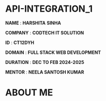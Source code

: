 # API-INTEGRATION_1
**NAME** : **HARSHITA** **SINHA**


**COMPANY** : **CODTECH IT SOLUTION**

**ID** : **CT12DYH**

**DOMAIN** : **FULL STACK WEB DEVELOPMENT**

**DURATION** : **DEC TO FEB 2024-2025**

**MENTOR** : **NEELA SANTOSH KUMAR**

# ABOUT ME

